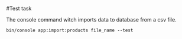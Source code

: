 #Test task

The console command witch imports data to database from a csv file. 
```
bin/console app:import:products file_name --test
```
